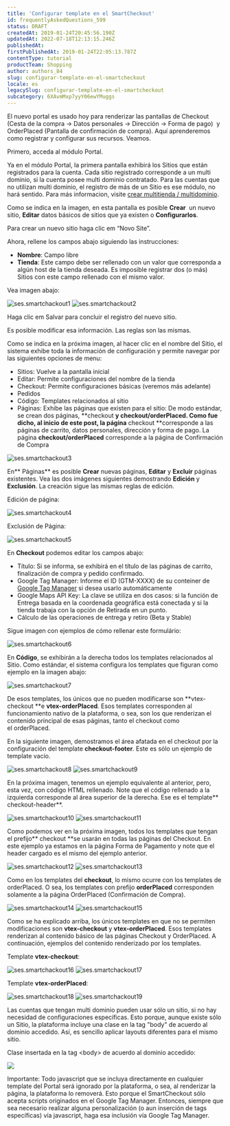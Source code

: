 ```yaml
---
title: 'Configurar template en el SmartCheckout'
id: frequentlyAskedQuestions_599
status: DRAFT
createdAt: 2019-01-24T20:45:56.190Z
updatedAt: 2022-07-18T12:13:15.246Z
publishedAt: 
firstPublishedAt: 2019-01-24T22:05:13.787Z
contentType: tutorial
productTeam: Shopping
author: authors_84
slug: configurar-template-en-el-smartcheckout
locale: es
legacySlug: configurar-template-en-el-smartcheckout
subcategory: 6XAvmMxp7yyY06ewYMuggs
---
```


El nuevo portal es usado hoy para renderizar las pantallas de Checkout (Cesta de la compra -&gt; Datos personales -&gt; Dirección -&gt; Forma de pago)  y OrderPlaced (Pantalla de confirmación de compra). Aquí aprenderemos como registrar y configurar sus recursos. Veamos.

Primero, acceda al módulo Portal.

Ya en el módulo Portal, la primera pantalla exhibirá los Sitios que están registrados para la cuenta. Cada sitio registrado corresponde a un multi dominio, si la cuenta posee multi dominio contratado. Para las cuentas que no utilizan multi dominio, el registro de más de un Sitio es ese módulo, no hará sentido. Para más informacion, visite [crear multitienda / multidominio](https://help.vtex.com/es/tutorial/como-criar-multiloja-multidominio#).

Como se indica en la imagen, en esta pantalla es posible **Crear**  un nuevo sitio, **Editar** datos básicos de sitios que ya existen o **Configurarlos**.

Para crear un nuevo sitio haga clic em “Novo Site”.

Ahora, rellene los campos abajo siguiendo las instrucciones:

- **Nombre**: Campo libre
- **Tienda**: Este campo debe ser rellenado con un valor que corresponda a algún host de la tienda deseada. Es imposible registrar dos (o más) Sitios con este campo rellenado con el mismo valor.

Vea imagen abajo:

![ses.smartchackout1](//images.ctfassets.net/alneenqid6w5/KyggI6FeMn1nhKkrKekDj/55be5d1156b71333e640f7c75c693045/ses.smartchackout1.png) ![ses.smartchackout2](//images.ctfassets.net/alneenqid6w5/2NH2v4bG5DZZucsAYKLt3o/bf6bee1d305b72c30045e717d3d229aa/ses.smartchackout2.png)

Haga clic em Salvar para concluir el registro del nuevo sitio.

Es posible modificar esa información. Las reglas son las mismas.

Como se indica en la próxima imagen, al hacer clic en el nombre del Sitio, el sistema exhibe toda la información de configuración y permite navegar por las siguientes opciones de menu:

- Sitios: Vuelve a la pantalla inicial
- Editar: Permite configuraciones del nombre de la tienda
- Checkout: Permite configuraciones básicas (veremos más adelante)
- Pedidos
- Código: Templates relacionados al sitio
- Páginas: Exhibe las páginas que existen para el sitio: De modo estándar, se crean dos páginas, **checkout **y **checkout/orderPlaced**. Como fue dicho, al inicio de este post, la página** checkout **corresponde a las páginas de carrito, datos personales, dirección y forma de pago. La página **checkout/orderPlaced** corresponde a la página de Confirmación de Compra

![ses.smartchackout3](//images.ctfassets.net/alneenqid6w5/6PIZEMRdKproPnIFvHaNcG/d116b65f10aba502d0a9e21fee41cbfb/ses.smartchackout3.png)

En** Páginas** es posible **Crear** nuevas páginas, **Editar** y **Excluir** páginas existentes. Vea las dos imágenes siguientes demostrando **Edición** y **Exclusión**. La creación sigue las mismas reglas de edición.

Edición de página:

![ses.smartchackout4](//images.ctfassets.net/alneenqid6w5/RtUdwXSva1HNq5LO4MMxN/726dacd630de7e3ec6372238b020b0a8/ses.smartchackout4.png)

Exclusión de Página:

![ses.smartchackout5](//images.ctfassets.net/alneenqid6w5/6ruS0mUjxfgB9AdoXsucCh/72bf1ed75dde2ffa0bfe2558fdf41734/ses.smartchackout5.png)

En **Checkout** podemos editar los campos abajo:

- Título: Si se informa, se exhibirá en el título de las páginas de carrito, finalización de compra y pedido confirmado.
- Google Tag Manager: Informe el ID (GTM-XXXX) de su conteiner de [Google Tag Manager](https://www.google.com/tagmanager/ "Google Tag Manager") si desea usarlo automáticamente
- Google Maps API Key: La clave se utiliza en dos casos: si la función de Entrega basada en la coordenada geográfica está conectada y si la tienda trabaja con la opción de Retirada en un punto.
- Cálculo de las operaciones de entrega y retiro (Beta y Stable)

Sigue imagen con ejemplos de cómo rellenar este formulário:

![ses.smartchackout6](//images.ctfassets.net/alneenqid6w5/5sUaemiWXUvCQ7nLeWyvE2/4c30814fa4d2db0360bb83ee2c124ef5/ses.smartchackout6.png)

En **Código**, se exhibirán a la derecha todos los templates relacionados al Sitio. Como estándar, el sistema configura los templates que figuran como ejemplo en la imagen abajo:

![ses.smartchackout7](//images.ctfassets.net/alneenqid6w5/1PD1qlTDCj1Ckdp1BukJDf/1b5cdeabc1ff8fce27a5a4ff64cd39da/ses.smartchackout7.png)

De esos templates, los únicos que no pueden modificarse son **vtex-checkout **e **vtex-orderPlaced**. Esos templates corresponden al funcionamiento nativo de la plataforma, o sea, son los que renderizan el contenido principal de esas páginas, tanto el checkout como el orderPlaced.

En la siguiente imagen, demostramos el área afatada en el checkout por la configuración del template **checkout-footer**. Este es sólo un ejemplo de template vacío.

![ses.smartchackout8](//images.ctfassets.net/alneenqid6w5/5xl9GdBzkLtWnJJXurEDuF/9c3d6c2c0499727c315aff8e085481d1/ses.smartchackout8.png) ![ses.smartchackout9](//images.ctfassets.net/alneenqid6w5/4bcDYXgUTPhSTEs98ptJe1/b807afcb4bf3eeb63d754646f074b321/ses.smartchackout9.png)

En la próxima imagen, tenemos un ejemplo equivalente al anterior, pero, esta vez, con código HTML rellenado. Note que el código rellenado a la izquierda corresponde al área superior de la derecha. Ese es el template** checkout-header**.

![ses.smartchackout10](//images.ctfassets.net/alneenqid6w5/5laYto6t3IYF5YjJNmlo7t/457f048f5b8450cf5b3e925f72e9e971/ses.smartchackout10.png) ![ses.smartchackout11](//images.ctfassets.net/alneenqid6w5/3rQkwWZiERd3L9Js6DqHoj/5f724a23f6951f069f368b346ff7c206/ses.smartchackout11.png)

Como podemos ver en la próxima imagen, todos los templates que tengan el prefijo** checkout **se usarán en todas las páginas del Checkout. En este ejemplo ya estamos en la página Forma de Pagamento y note que el header cargado es el mismo del ejemplo anterior.

![ses.smartchackout12](//images.ctfassets.net/alneenqid6w5/3xZgBYnuTjYcwQDop5eYxT/f2120bdf05a5883ee11d91f7c308a41e/ses.smartchackout12.png) ![ses.smartchackout13](//images.ctfassets.net/alneenqid6w5/2PZAzsLIwAp1wL6YiXuidN/913d83cb447406bd2597029808818880/ses.smartchackout13.png)

Como en los templates del **checkout**, lo mismo ocurre con los templates de orderPlaced. O sea, los templates con prefijo **orderPlaced** corresponden solamente a la página OrderPlaced (Confirmación de Compra).

![ses.smartchackout14](//images.ctfassets.net/alneenqid6w5/4EfbPzpvD6Buwn71HNchoC/7437e0cf4506f83c59587511f78f6d39/ses.smartchackout14.png) ![ses.smartchackout15](//images.ctfassets.net/alneenqid6w5/5XEhlCcJKuXETy1z5P2cMu/aa70c832db354d9f4060e0771efeafcc/ses.smartchackout15.png)

Como se ha explicado arriba, los únicos templates en que no se permiten modificaciones son **vtex-checkout** y **vtex-orderPlaced**. Esos templates renderizan al contenido básico de las páginas Checkout y OrderPlaced. A continuación, ejemplos del contenido renderizado por los templates.

Template **vtex-checkout**:

![ses.smartchackout16](//images.ctfassets.net/alneenqid6w5/6YRb9FuRRmLJStVlx6giuY/40569c34738b82ccf51296f6dbf92272/ses.smartchackout16.png) ![ses.smartchackout17](//images.ctfassets.net/alneenqid6w5/4vYztmiow2QijU3rPh9tET/77bfd5e4bea43fc71657f44b3cbb46bf/ses.smartchackout17.png)

Template **vtex-orderPlaced**:

![ses.smartchackout18](//images.ctfassets.net/alneenqid6w5/7v3DAlrUo8B4uFwn8G0NI8/b2859b32f480e91e8142969e6975cb43/ses.smartchackout18.png) ![ses.smartchackout19](//images.ctfassets.net/alneenqid6w5/1Atqv6If7ZP9N5PgrYZlMH/8f38382856a04c34d6cc6570e7f55797/ses.smartchackout19.png)

Las cuentas que tengan multi dominio pueden usar sólo un sitio, si no hay necesidad de configuraciones específicas. Esto porque, aunque existe sólo un Sitio, la plataforma incluye una clase en la tag "body" de acuerdo al dominio accedido. Así, es sencillo aplicar layouts diferentes para el mismo sitio.

Clase insertada en la tag &lt;body&gt; de acuerdo al dominio accedido:

![](//images.contentful.com/alneenqid6w5/4YAbMPcyqA8eqMM8ycokoU/836778d23afee9b0e793b27d9ab8cc0c/Portal16.jpg)

Importante: Todo javascript que se incluya directamente en cualquier template del Portal será ignorado por la plataforma, o sea, al renderizar la página, la plataforma lo removerá. Esto porque el SmartCheckout sólo acepta scripts originados en el Google Tag Manager. Entonces, siempre que sea necesario realizar alguna personalización (o aun inserción de tags específicas) vía javascript, haga esa inclusión vía Google Tag Manager.

